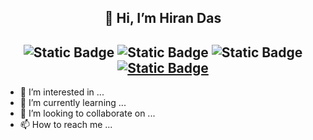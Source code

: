 <h2 align="center">👋 Hi, I’m Hiran Das </h2> 

<h2 align="center">
<img alt="Static Badge" src="https://img.shields.io/badge/Automation_Engineer-purple">
<img alt="Static Badge" src="https://img.shields.io/badge/Developer_4_Life-darkgreen">
<img alt="Static Badge" src="https://img.shields.io/badge/Domain-Telecom%2FNetworking%2FProductEngineering-yellow">
<a href="https://github.com/dabbler2610/"><img alt="Static Badge" src="https://img.shields.io/badge/aka-DABBLER2610-darkblue"></a>
</h2>



- 👀 I’m interested in ...
- 🌱 I’m currently learning ...
- 💞️ I’m looking to collaborate on ...
- 📫 How to reach me ...

<!---
dabbler2610/dabbler2610 is a ✨ special ✨ repository because its `README.md` (this file) appears on your GitHub profile.
You can click the Preview link to take a look at your changes.
--->
